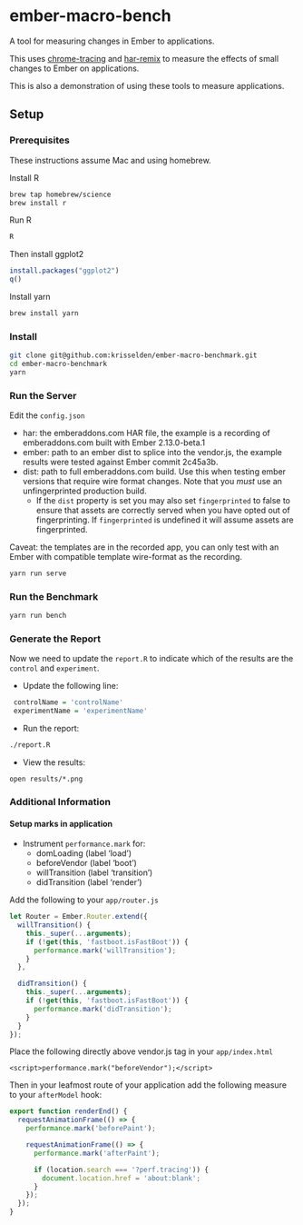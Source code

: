 # ember-macro-bench

A tool for measuring changes in Ember to applications.

This uses [chrome-tracing](https://github.com/krisselden/chrome-tracing) and [har-remix](https://github.com/krisselden/har-remix) to measure the effects of small changes to Ember on applications.

This is also a demonstration of using these tools to measure applications.

## Setup
### Prerequisites

These instructions assume Mac and using homebrew.

Install R
```sh
brew tap homebrew/science
brew install r
```

Run R
```sh
R
```

Then install ggplot2
```R
install.packages("ggplot2")
q()
```

Install yarn
```sh
brew install yarn
```

### Install

```sh
git clone git@github.com:krisselden/ember-macro-benchmark.git
cd ember-macro-benchmark
yarn
```

### Run the Server

Edit the `config.json`

* har: the emberaddons.com HAR file, the example is a recording of
  emberaddons.com built with Ember 2.13.0-beta.1
* ember: path to an ember dist to splice into the vendor.js, the example
  results were tested against Ember commit 2c45a3b.
* dist: path to full emberaddons.com build. Use this when testing ember
  versions that require wire format changes. Note that you *must* use an
  unfingerprinted production build.
  * If the `dist` property is set you may also set `fingerprinted` to false to
    ensure that assets are correctly served when you have opted out of
    fingerprinting.  If `fingerprinted` is undefined it will assume assets are
    fingerprinted.

Caveat: the templates are in the recorded app, you can only test with an Ember with compatible template wire-format as the recording.

```sh
yarn run serve
```

### Run the Benchmark

```sh
yarn run bench
```

### Generate the Report

Now we need to update the `report.R` to indicate which of the results are the `control` and `experiment`.

* Update the following line:

```r
 controlName = 'controlName'
 experimentName = 'experimentName'
```

* Run the report:

```sh
./report.R
```

* View the results:

```
open results/*.png
```

### Additional Information

#### Setup marks in application

- Instrument `performance.mark` for:
  - domLoading (label ‘load’)
  - beforeVendor (label ‘boot’)
  - willTransition (label ‘transition’)
  - didTransition (label ‘render’)

Add the following to your `app/router.js`

```js
let Router = Ember.Router.extend({
  willTransition() {
    this._super(...arguments);
    if (!get(this, 'fastboot.isFastBoot')) {
      performance.mark('willTransition');
    }
  },

  didTransition() {
    this._super(...arguments);
    if (!get(this, 'fastboot.isFastBoot')) {
      performance.mark('didTransition');
    }
  }
});
```

Place the following directly above vendor.js tag in your `app/index.html`

```
<script>performance.mark("beforeVendor");</script>
```

Then in your leafmost route of your application add the following measure to your `afterModel` hook:

```js
export function renderEnd() {
  requestAnimationFrame(() => {
    performance.mark('beforePaint');

    requestAnimationFrame(() => {
      performance.mark('afterPaint');

      if (location.search === '?perf.tracing')) {
        document.location.href = 'about:blank';
      }
    });
  });
}
```
